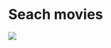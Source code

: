 <h1>Seach movies</h1>
<img src="https://github.com/shibilamjad/MERN-Search-movies/assets/144805618/004b4bdd-17c4-427d-bd96-e79cd9bbe830" />

